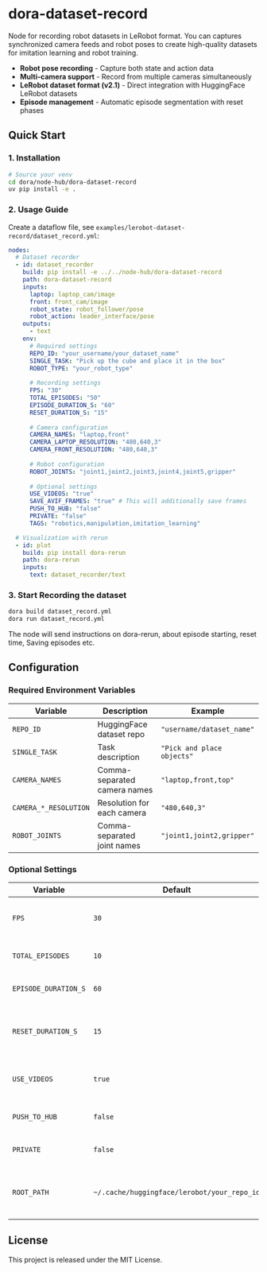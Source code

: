 # dora-dataset-record

Node for recording robot datasets in LeRobot format. You can captures synchronized camera feeds and robot poses to create high-quality datasets for imitation learning and robot training.

- **Robot pose recording** - Capture both state and action data
- **Multi-camera support** - Record from multiple cameras simultaneously
- **LeRobot dataset format (v2.1)** - Direct integration with HuggingFace LeRobot datasets
- **Episode management** - Automatic episode segmentation with reset phases

## Quick Start

### 1. Installation

```bash
# Source your venv 
cd dora/node-hub/dora-dataset-record
uv pip install -e .
```

### 2. Usage Guide

Create a dataflow file, see `examples/lerobot-dataset-record/dataset_record.yml`:

```yaml
nodes:
  # Dataset recorder
  - id: dataset_recorder
    build: pip install -e ../../node-hub/dora-dataset-record
    path: dora-dataset-record
    inputs:
      laptop: laptop_cam/image
      front: front_cam/image
      robot_state: robot_follower/pose
      robot_action: leader_interface/pose
    outputs:
      - text
    env:
      # Required settings
      REPO_ID: "your_username/your_dataset_name"
      SINGLE_TASK: "Pick up the cube and place it in the box"
      ROBOT_TYPE: "your_robot_type"
      
      # Recording settings
      FPS: "30"
      TOTAL_EPISODES: "50" 
      EPISODE_DURATION_S: "60"
      RESET_DURATION_S: "15"
      
      # Camera configuration
      CAMERA_NAMES: "laptop,front"
      CAMERA_LAPTOP_RESOLUTION: "480,640,3"
      CAMERA_FRONT_RESOLUTION: "480,640,3"
      
      # Robot configuration
      ROBOT_JOINTS: "joint1,joint2,joint3,joint4,joint5,gripper"
      
      # Optional settings
      USE_VIDEOS: "true"
      SAVE_AVIF_FRAMES: "true" # This will additionally save frames
      PUSH_TO_HUB: "false" 
      PRIVATE: "false"
      TAGS: "robotics,manipulation,imitation_learning"

  # Visualization with rerun
  - id: plot
    build: pip install dora-rerun
    path: dora-rerun
    inputs:
      text: dataset_recorder/text
```

### 3. Start Recording the dataset

```bash
dora build dataset_record.yml
dora run dataset_record.yml
```

The node will send instructions on dora-rerun, about episode starting, reset time, Saving episodes etc.

## Configuration

### Required Environment Variables

| Variable              | Description                  | Example                    |
| --------------------- | ---------------------------- | -------------------------- |
| `REPO_ID`             | HuggingFace dataset repo     | `"username/dataset_name"`  |
| `SINGLE_TASK`         | Task description             | `"Pick and place objects"` |
| `CAMERA_NAMES`        | Comma-separated camera names | `"laptop,front,top"`       |
| `CAMERA_*_RESOLUTION` | Resolution for each camera   | `"480,640,3"`              |
| `ROBOT_JOINTS`        | Comma-separated joint names  | `"joint1,joint2,gripper"`  |

### Optional Settings

| Variable             | Default                                     | Description                                           |
| -------------------- | ------------------------------------------- | ----------------------------------------------------- |
| `FPS`                | `30`                                        | Recording frame rate (match camera fps)               |
| `TOTAL_EPISODES`     | `10`                                        | Number of episodes to record                          |
| `EPISODE_DURATION_S` | `60`                                        | Episode length in seconds                             |
| `RESET_DURATION_S`   | `15`                                        | Break between episodes to reset the environment       |
| `USE_VIDEOS`         | `true`                                      | Encode as MP4 videos, else saves images               |
| `PUSH_TO_HUB`        | `false`                                     | Upload to HuggingFace Hub                             |
| `PRIVATE`            | `false`                                     | Make dataset private                                  |
| `ROOT_PATH`          | `~/.cache/huggingface/lerobot/your_repo_id` | Local storage path where you want to save the dataset |

## License

This project is released under the MIT License.